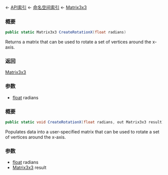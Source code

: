 ← [API索引](Api-Index) ← [命名空间索引](Namespace-Index) ← [Matrix3x3](VRageMath.Matrix3x3)

### 概要

```csharp
public static Matrix3x3 CreateRotationX(float radians)
```

Returns a matrix that can be used to rotate a set of vertices around the x-axis.

### 返回

[Matrix3x3](VRageMath.Matrix3x3)

### 参数

* [float](https://docs.microsoft.com/en-us/dotnet/api/System.Single?view=netframework-4.6) radians
### 概要

```csharp
public static void CreateRotationX(float radians, out Matrix3x3 result)
```

Populates data into a user-specified matrix that can be used to rotate a set of vertices around the x-axis.

### 参数

* [float](https://docs.microsoft.com/en-us/dotnet/api/System.Single?view=netframework-4.6) radians
* [Matrix3x3](VRageMath.Matrix3x3) result
